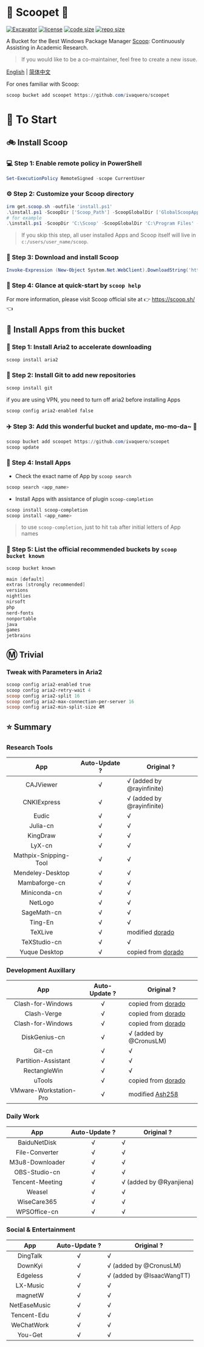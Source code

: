 
# 🍨 Scoopet 🍨

[![Excavator](https://github.com/ivaquero/scoopet/actions/workflows/schedule.yml/badge.svg)](https://github.com/ivaquero/scoopet/actions/workflows/schedule.yml)
[![license](https://img.shields.io/github/license/ivaquero/scoopet)](https://github.com/ivaquero/scoopet/blob/master/LICENSE)
[![code size](https://img.shields.io/github/languages/code-size/ivaquero/scoopet.svg)](https://img.shields.io/github/languages/code-size/ivaquero/scoopet.svg)
[![repo size](https://img.shields.io/github/repo-size/ivaquero/scoopet.svg)](https://img.shields.io/github/repo-size/ivaquero/scoopet.svg)

A Bucket for the Best Windows Package Manager [Scoop](https://github.com/lukesampson/scoop): Continuously Assisting in Academic Research.

> If you would like to be a co-maintainer, feel free to create a new issue.

<p align="left">
<a href="README.md">English</a> |
<a href="README-CN.md">简体中文</a>
</p>

For ones familiar with Scoop:

```powershell
scoop bucket add scoopet https://github.com/ivaquero/scoopet
```

# :running: To Start

## :bike: Install Scoop

### :computer: Step 1: Enable remote policy in PowerShell

```powershell
Set-ExecutionPolicy RemoteSigned -scope CurrentUser
```

### :gear: Step 2: Customize your Scoop directory

```powershell
irm get.scoop.sh -outfile 'install.ps1'
.\install.ps1 -ScoopDir ['Scoop_Path'] -ScoopGlobalDir ['GlobalScoopApps_Path'] -NoProxy
# for example
.\install.ps1 -ScoopDir 'C:\Scoop' -ScoopGlobalDir 'C:\Program Files' -NoProxy
```

> If you skip this step, all user installed Apps and Scoop itself will live in `c:/users/user_name/scoop`.

### :hammer: Step 3: Download and install Scoop

```powershell
Invoke-Expression (New-Object System.Net.WebClient).DownloadString('https://get.scoop.sh')
```

### :book: Step 4: Glance at quick-start by `scoop help`

For more information, please visit Scoop official site at 👉 https://scoop.sh/ 👈

## :car: Install Apps from this bucket

### :train: Step 1: Install Aria2 to accelerate downloading

```powershell
scoop install aria2
```

### :ticket: Step 2: Install Git to add new repositories

```powershell
scoop install git
```

if you are using VPN, you need to turn off aria2 before installing Apps

```powershell
scoop config aria2-enabled false
```

### :airplane: Step 3: Add this wonderful bucket and update, mo-mo-da~ :kiss:

```powershell
scoop bucket add scoopet https://github.com/ivaquero/scoopet
scoop update
```

### :rocket: Step 4: Install Apps

- Check the exact name of App by `scoop search`

```powershell
scoop search <app_name>
```

- Install Apps with assistance of plugin `scoop-completion`

```powershell
scoop install scoop-completion
scoop install <app_name>
```

> to use `scoop-completion`, just to hit `tab` after initial letters of App names

### :100: Step 5: List the official recommended buckets by `scoop bucket known`

```powershell
scoop bucket known

main [default]
extras [strongly recommended]
versions
nightlies
nirsoft
php
nerd-fonts
nonportable
java
games
jetbrains
```

## :m: Trivial

### Tweak with Parameters in Aria2

```powershell
scoop config aria2-enabled true
scoop config aria2-retry-wait 4
scoop config aria2-split 16
scoop config aria2-max-connection-per-server 16
scoop config aria2-min-split-size 4M
```

## :star: Summary

### Research Tools

|          App          | Auto-Update ? | Original ?                                                |
| :-------------------: | :-----------: | --------------------------------------------------------- |
|       CAJViewer       |       √       | √ (added by @rayinfinite)                                 |
|      CNKIExpress      |       √       | √ (added by @rayinfinite)                                 |
|         Eudic         |       √       | √                                                         |
|       Julia-cn        |       √       | √                                                         |
|       KingDraw        |       √       | √                                                         |
|        LyX-cn         |       √       | √                                                         |
| Mathpix-Snipping-Tool |       √       | √                                                         |
|   Mendeley-Desktop    |       √       | √                                                         |
|     Mambaforge-cn     |       √       | √                                                         |
|     Miniconda-cn      |       √       | √                                                         |
|        NetLogo        |       √       | √                                                         |
|      SageMath-cn      |       √       | √                                                         |
|        Ting-En        |       √       | √                                                         |
|        TeXLive        |       √       | modified [dorado](https://github.com/chawyehsu/dorado)    |
|      TeXStudio-cn      |       √       | √                                                         |
|     Yuque Desktop     |       √       | copied from [dorado](https://github.com/chawyehsu/dorado) |

### Development Auxillary

|          App           | Auto-Update ? | Original ?                                                |
| :--------------------: | :-----------: | --------------------------------------------------------- |
|   Clash-for-Windows    |       √       | copied from [dorado](https://github.com/chawyehsu/dorado) |
|   Clash-Verge    |       √       | copied from [dorado](https://github.com/chawyehsu/dorado) |
|   Clash-for-Windows    |       √       | copied from [dorado](https://github.com/chawyehsu/dorado) |
|     DiskGenius-cn      |       √       | √ (added by @CronusLM)                                    |
|     Git-cn      |       √       | √                                     |
|  Partition-Assistant   |       √       | √                                                         |
|      RectangleWin      |       √       | √                                                         |
|         uTools         |       √       | copied from [dorado](https://github.com/chawyehsu/dorado) |
| VMware-Workstation-Pro |       √       | modified [Ash258](https://github.com/Ash258/Scoop-Ash258) |

### Daily Work

|       App       | Auto-Update ? | Original ?              |
| :-------------: | :-----------: | ----------------------- |
|  BaiduNetDisk   |       √       | √                       |
| File-Converter  |       √       | √                       |
| M3u8-Downloader |       √       | √                       |
|  OBS-Studio-cn  |       √       | √                       |
| Tencent-Meeting |       √       | √ (added by @Ryanjiena) |
|     Weasel      |       √       | √                       |
|   WiseCare365   |       √       | √                       |
|  WPSOffice-cn   |       √       | √                       |

### Social & Entertainment

|     App      | Auto-Update ? | Original ?                |
| :----------: | :-----------: | ------------------------- |
|   DingTalk   |       √       | √                         |
|   DownKyi    |       √       | √ (added by @CronusLM)    |
|   Edgeless   |       √       | √ (added by @IsaacWangTT) |
|   LX-Music   |       √       | √                         |
|   magnetW    |       √       | √                         |
| NetEaseMusic |       √       | √                         |
| Tencent-Edu  |       √       | √                         |
|  WeChatWork  |       √       | √                         |
|   You-Get    |       √       | √                         |
